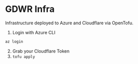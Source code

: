 # GDWR Infra

Infrastructure deployed to Azure and Cloudflare via OpenTofu.


1. Login with Azure CLI
```bash
az login
```
2. Grab your Cloudflare Token
3. `tofu apply`

